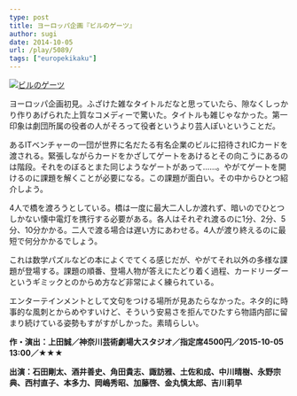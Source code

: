 ```yaml
---
type: post
title: ヨーロッパ企画『ビルのゲーツ』
author: sugi
date: 2014-10-05
url: /play/5089/
tags: ["europekikaku"]
---
```

<a href="http://i0.wp.com/asharpminor.com/wp-content/uploads/2014/10/tirashi.jpg" onclick="_gaq.push(['_trackEvent', 'outbound-article', 'http://asharpminor.com/wp-content/uploads/2014/10/tirashi.jpg', '']);" ><img src="http://i0.wp.com/asharpminor.com/wp-content/uploads/2014/10/tirashi.jpg?resize=212%2C300" alt="ビルのゲーツ" class="alignleft size-medium wp-image-5090" data-recalc-dims="1" /></a>

ヨーロッパ企画初見。ふざけた雑なタイトルだなと思っていたら、隙なくしっかり作りあげられた上質なコメディーで驚いた。タイトルも雑じゃなかった。第一印象は劇団所属の役者の人がそろって役者というより芸人ぽいということだ。

あるITベンチャーの一団が世界に名だたる有名企業のビルに招待されICカードを渡される。緊張しながらカードをかざしてゲートをあけるとその向こうにあるのは階段。それをのぼるとまた同じようなゲートがあって……。やがてゲートを開けるのに課題を解くことが必要になる。この課題が面白い。その中からひとつ紹介しよう。

4人で橋を渡ろうとしている。橋は一度に最大二人しか渡れず、暗いのでひとつしかない懐中電灯を携行する必要がある。各人はそれぞれ渡るのに1分、2分、5分、10分かかる。二人で渡る場合は遅い方にあわせる。4人が渡り終えるのに最短で何分かかるでしょう。

これは数学パズルなどの本によくでてくる感じだが、やがてそれ以外の多様な課題が登場する。課題の順番、登場人物が答えにたどり着く過程、カードリーダーというギミックとのからめ方など非常によく練られている。

エンターテインメントとして文句をつける場所が見あたらなかった。ネタ的に時事的な風刺とからめやすいけど、そういう安易さを拒んでひたすら物語内部に留まり続けている姿勢もすがすがしかった。素晴らしい。

**作・演出：上田誠／神奈川芸術劇場大スタジオ／指定席4500円／2015-10-05 13:00／★★★**

**出演：石田剛太、酒井善史、角田貴志、諏訪雅、土佐和成、中川晴樹、永野宗典、西村直子、本多力、岡嶋秀昭、加藤啓、金丸慎太郎、吉川莉早**
